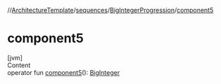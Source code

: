 //[ArchitectureTemplate](../../index.md)/[sequences](../index.md)/[BigIntegerProgression](index.md)/[component5](component5.md)



# component5  
[jvm]  
Content  
operator fun [component5](component5.md)(): [BigInteger](https://docs.oracle.com/javase/8/docs/api/java/math/BigInteger.html)  



